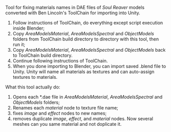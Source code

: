 Tool for fixing materials names in DAE files of *Soul Reaver* models converted with Ben Lincoln's ToolChain for importing into Unity.

1. Follow instructions of ToolChain, do everything except script execution inside Blender;
2. Copy *AreaModelsMaterial*, *AreaModelsSpectral* and *ObjectModels* folders from ToolChain build directory to directory with this tool, then run it;
3. Copy *AreaModelsMaterial*, *AreaModelsSpectral* and *ObjectModels* back to ToolChain build directory.
4. Continue following instructions of ToolChain.
5.  When you done importing to Blender, you can import saved .blend file to Unity. Unity will name all materials as textures and can auto-assign textures to materials.

What this tool actually do:

1. Opens each \*.dae file in *AreaModelsMaterial*, *AreaModelsSpectral* and *ObjectModels* folders;
2. Renames each *material* node to texture file name;
3. fixes *image* and *effect* nodes to new names;
4. removes duplicate *image*, *effect*, and *material* nodes. Now several meshes can you same material and not doplicate it.
